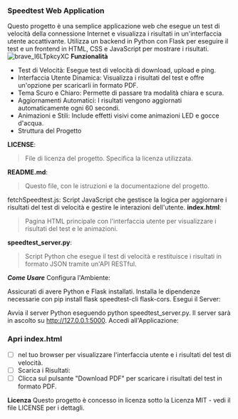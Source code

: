 ### Speedtest Web Application

Questo progetto è una semplice applicazione web che esegue un test di velocità della connessione Internet e visualizza i risultati in un'interfaccia utente accattivante. Utilizza un backend in Python con Flask per eseguire il test e un frontend in HTML, CSS e JavaScript per mostrare i risultati.
![brave_I6LTpkcyXC](https://github.com/user-attachments/assets/cfb9479f-66d7-4b4d-a76b-34ad328320d6)
**Funzionalità**

- Test di Velocità: Esegue test di velocità di download, upload e ping.
- Interfaccia Utente Dinamica: Visualizza i risultati del test e offre un'opzione per scaricarli in formato PDF.
- Tema Scuro e Chiaro: Permette di passare tra modalità chiara e scura.
- Aggiornamenti Automatici: I risultati vengono aggiornati automaticamente ogni 60 secondi.
- Animazioni e Stili: Include effetti visivi come animazioni LED e gocce d'acqua.
- Struttura del Progetto

**LICENSE**: 

> File di licenza del progetto. Specifica la licenza utilizzata.

**README.md**: 

> Questo file, con le istruzioni e la documentazione del progetto.

fetchSpeedtest.js: Script JavaScript che gestisce la logica per aggiornare i risultati del test di velocità e gestire le interazioni dell'utente.
**index.html**: 

> Pagina HTML principale con l'interfaccia utente per visualizzare i risultati del test e le animazioni.

**speedtest_server.py**:

>  Script Python che esegue il test di velocità e restituisce i risultati in formato JSON tramite un'API RESTful.

**_Come Usare_**
Configura l'Ambiente:

Assicurati di avere Python e Flask installati.
Installa le dipendenze necessarie con pip install flask speedtest-cli flask-cors.
Esegui il Server:

Avvia il server Python eseguendo python speedtest_server.py.
Il server sarà in ascolto su http://127.0.0.1:5000.
Accedi all'Applicazione:

### Apri index.html

- [ ] nel tuo browser per visualizzare l'interfaccia utente e i risultati del test di velocità.
- [ ] Scarica i Risultati:
- [ ] Clicca sul pulsante "Download PDF" per scaricare i risultati del test in formato PDF.

**Licenza**
Questo progetto è concesso in licenza sotto la Licenza MIT - vedi il file LICENSE per i dettagli.
